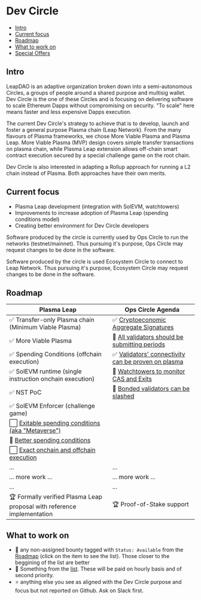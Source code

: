 # Dev Circle

* [Intro](#intro)
* [Current focus](#current-focus)
* [Roadmap](#roadmap)
* [What to work on](#what-to-work-on)
* [Special Offers](#special-offers)

## Intro

LeapDAO is an adaptive organization broken down into a semi-autonomous Circles, a groups of people around a shared purpose and multisig wallet. Dev Circle is the one of these Circles and is focusing on delivering software to scale Ethereum Dapps without compromising on security. "To scale" here means faster and less expensive Dapps execution.

The current Dev Circle's strategy to achieve that is to develop, launch and foster a general purpose Plasma chain (Leap Network). From the many flavours of Plasma frameworks, we chose More Viable Plasma and Plasma Leap. More Viable Plasma (MVP) design covers simple transfer transactions on plasma chain, while Plasma Leap extension allows off-chain smart contract execution secured by a special challenge game on the root chain.

Dev Circle is also interested in adapting a Rollup approach for running a L2 chain instead of Plasma. Both approaches have their own merits.

## Current focus

* Plasma Leap development (integration with SolEVM, watchtowers)
* Improvements to increase adoption of Plasma Leap (spending conditions model)
* Creating better environment for Dev Circle developers

Software produced by the circle is currently used by Ops Circle to run the networks (testnet/mainnet). Thus pursuing it's purpose, Ops Circle may request changes to be done in the software.

Software produced by the circle is used Ecosystem Circle to connect to Leap Network. Thus pursuing it's purpose, Ecosystem Circle may request changes to be done in the software.

## Roadmap

| Plasma Leap | Ops Circle Agenda |
| ----------- | ---------- |
| ✅ Transfer-only Plasma chain (Minimum Viable Plasma) | ✅ [Cryptoeconomic Aggregate Signatures](https://github.com/orgs/leapdao/projects/9) |
| ✅ More Viable Plasma | 🔄 [All validators should be submitting periods](https://github.com/orgs/leapdao/projects/11) |
| ✅ Spending Conditions (offchain execution) | ✅ [Validators' connectivity can be proven on plasma](https://github.com/orgs/leapdao/projects/12) |
| ✅ SolEVM runtime (single instruction onchain execution) | 🔄 [Watchtowers to monitor CAS and Exits](https://github.com/orgs/leapdao/projects/16) |
| ✅ NST PoC | 🔄 [Bonded validators can be slashed](https://github.com/orgs/leapdao/projects/13) |
| ✅ SolEVM Enforcer (challenge game) | |
| ⬜️ [Exitable spending conditions (aka "Metaverse")](https://github.com/orgs/leapdao/projects/14) | |
| 🔄 [Better spending conditions](https://github.com/orgs/leapdao/projects/17) | |
| ⬜️ [Exact onchain and offchain execution](https://github.com/orgs/leapdao/projects/15) | |
| ... | ... |
| ... more work ... | ... more work ... |
| ... | ... |
| 🏆 Formally verified Plasma Leap proposal with reference implementation  | 🏆 Proof-of-Stake support |

## What to work on

* 🌴 any non-assigned bounty tagged with `Status: Available` from the [Roadmap](#Roadmap) (click on the item to see the list). Those closer to the beggining of the list are better
* 🐞 Something from the [list](https://github.com/issues?utf8=%E2%9C%93&q=is%3Aopen+is%3Aissue+archived%3Afalse+user%3Aleapdao+label%3A%22Status%3A+Available%22). These will be paid on hourly basis and of second priority.
* ⭐️ anything else you see as aligned with the Dev Circle purpose and focus but not reported on Github. Ask on Slack first.
